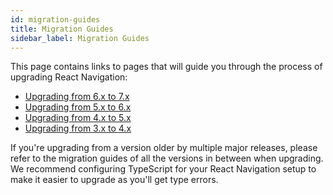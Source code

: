 ```yaml
---
id: migration-guides
title: Migration Guides
sidebar_label: Migration Guides
---
```


This page contains links to pages that will guide you through the process of upgrading React Navigation:

- [Upgrading from 6.x to 7.x](../version-7.x/upgrading-from-6.x.md)
- [Upgrading from 5.x to 6.x](../version-6.x/upgrading-from-5.x.md)
- [Upgrading from 4.x to 5.x](../version-5.x/upgrading-from-4.x.md)
- [Upgrading from 3.x to 4.x](../version-4.x/upgrading-from-3.x.md)

If you're upgrading from a version older by multiple major releases, please refer to the migration guides of all the versions in between when upgrading. We recommend configuring TypeScript for your React Navigation setup to make it easier to upgrade as you'll get type errors.
